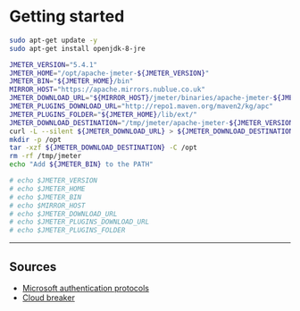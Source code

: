 # Getting started

```bash
sudo apt-get update -y
sudo apt-get install openjdk-8-jre

JMETER_VERSION="5.4.1"
JMETER_HOME="/opt/apache-jmeter-${JMETER_VERSION}"
JMETER_BIN="${JMETER_HOME}/bin"
MIRROR_HOST="https://apache.mirrors.nublue.co.uk"
JMETER_DOWNLOAD_URL="${MIRROR_HOST}/jmeter/binaries/apache-jmeter-${JMETER_VERSION}.tgz"
JMETER_PLUGINS_DOWNLOAD_URL="http://repo1.maven.org/maven2/kg/apc"
JMETER_PLUGINS_FOLDER="${JMETER_HOME}/lib/ext/"
JMETER_DOWNLOAD_DESTINATION="/tmp/jmeter/apache-jmeter-${JMETER_VERSION}.tgz"
curl -L --silent ${JMETER_DOWNLOAD_URL} > ${JMETER_DOWNLOAD_DESTINATION}
mkdir -p /opt
tar -xzf ${JMETER_DOWNLOAD_DESTINATION} -C /opt
rm -rf /tmp/jmeter
echo "Add ${JMETER_BIN} to the PATH"

# echo $JMETER_VERSION
# echo $JMETER_HOME
# echo $JMETER_BIN
# echo $MIRROR_HOST
# echo $JMETER_DOWNLOAD_URL
# echo $JMETER_PLUGINS_DOWNLOAD_URL
# echo $JMETER_PLUGINS_FOLDER
```

---

## Sources

- [Microsoft authentication protocols](https://docs.microsoft.com/en-us/azure/active-directory/develop/v2-oauth-ropc)
- [Cloud breaker](https://cloudbreaker.home.blog/2019/05/09/jmeter-load-testing-oauth2-secured-rest-service/)